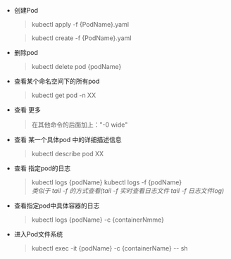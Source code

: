 <!-- ## Kubernet系列（5）常用命令 -->


- 创建Pod
  > kubectl apply -f {PodName}.yaml

  > kubectl create -f {PodName}.yaml
  

- 删除pod
  > kubectl delete pod {podName}

- 查看某个命名空间下的所有pod
   > kubectl get pod -n XX

- 查看 更多 
  > 在其他命令的后面加上："-0 wide"
 
- 查看 某一个具体pod 中的详细描述信息
   > kubectl describe pod XX
- 查看 指定pod的日志
  > kubectl logs {podName}
  > kubectl logs -f  {podName}   
  *类似于 tail -f 的方式查看(tail -f 实时查看日志文件 tail -f 日志文件log)*
- 查看指定pod中具体容器的日志
  > kubectl logs {podName} -c {containerNmme}
- 进入Pod文件系统
  > kubectl exec -it {podName} -c {containerName} -- sh

